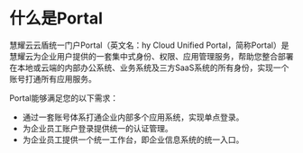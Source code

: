 # 什么是Portal
慧耀云云盾统一门户Portal（英文名：hy Cloud Unified Portal，简称Portal）是慧耀云为企业用户提供的一套集中式身份、权限、应用管理服务，帮助您整合部署在本地或云端的内部办公系统、业务系统及三方SaaS系统的所有身份，实现一个账号打通所有应用服务。

Portal能够满足您的以下需求：
- 通过一套账号体系打通企业内部多个应用系统，实现单点登录。
- 为企业员工账户登录提供统一的认证管理。
- 为企业员工提供一个统一工作台，即企业信息系统的统一入口。